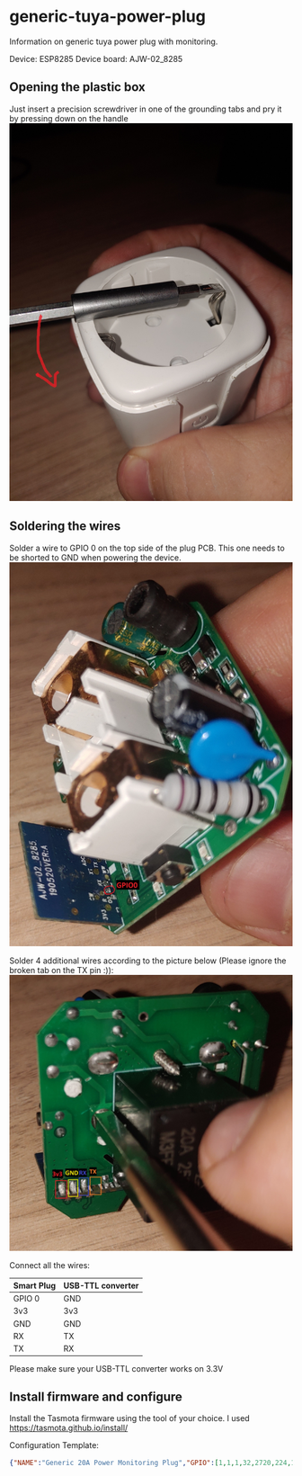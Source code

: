 # generic-tuya-power-plug
 Information on generic tuya power plug with monitoring.

 Device: ESP8285
 Device board: AJW-02_8285

 ## Opening the plastic box
 Just insert a precision screwdriver in one of the grounding tabs and pry it by pressing down on the handle
![plug_box](./images/20231001_220302.jpg)

 ## Soldering the wires
Solder a wire to GPIO 0 on the top side of the plug PCB. This one needs to be shorted to GND when powering the device.
![top_side](./images/20231001_220414.jpg)

Solder 4 additional wires according to the picture below (Please ignore the broken tab on the TX pin :)):
![bottom_side](./images/20231001_220429.jpg)

Connect all the wires:

| Smart Plug  | USB-TTL converter |
| ------------- | ------------- |
| GPIO 0  | GND  |
| 3v3  | 3v3  |
| GND  | GND  |
| RX  | TX  |
| TX  | RX  |

Please make sure your USB-TTL converter works on 3.3V

## Install firmware and configure

Install the Tasmota firmware using the tool of your choice. I used https://tasmota.github.io/install/ 

Configuration Template: 

```json
{"NAME":"Generic 20A Power Monitoring Plug","GPIO":[1,1,1,32,2720,224,1,1,1,320,289,1,1,1],"FLAG":0,"BASE":18}
```

